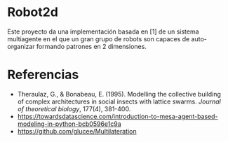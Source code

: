 # Robot2d

Este proyecto da una implementación basada en [1] de un sistema multiagente en el que un gran grupo de robots son capaces de auto-organizar formando patrones en 2 dimensiones.

# Referencias

* Theraulaz, G., & Bonabeau, E. (1995). Modelling the collective building of complex architectures in social insects with lattice swarms. _Journal of theoretical biology_, 177(4), 381-400.
* https://towardsdatascience.com/introduction-to-mesa-agent-based-modeling-in-python-bcb0596e1c9a
* https://github.com/glucee/Multilateration
